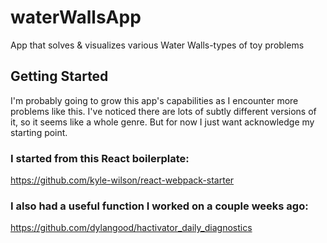 # waterWallsApp
App that solves &amp; visualizes various Water Walls-types of toy problems

## Getting Started
I'm probably going to grow this app's capabilities as I encounter more problems like this.
I've noticed there are lots of subtly different versions of it, so it seems like a whole genre.
But for now I just want acknowledge my starting point.

### I started from this React boilerplate:
https://github.com/kyle-wilson/react-webpack-starter

### I also had a useful function I worked on a couple weeks ago:
https://github.com/dylangood/hactivator_daily_diagnostics
